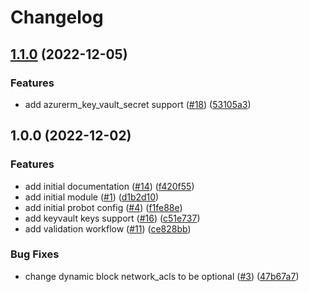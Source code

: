 # Changelog

## [1.1.0](https://github.com/aztfmods/module-azurerm-kv/compare/v1.0.0...v1.1.0) (2022-12-05)


### Features

* add azurerm_key_vault_secret support ([#18](https://github.com/aztfmods/module-azurerm-kv/issues/18)) ([53105a3](https://github.com/aztfmods/module-azurerm-kv/commit/53105a30706a6da025266c9d948b94c3e7673d0a))

## 1.0.0 (2022-12-02)


### Features

* add initial documentation ([#14](https://github.com/aztfmods/module-azurerm-kv/issues/14)) ([f420f55](https://github.com/aztfmods/module-azurerm-kv/commit/f420f55f59847e9fd9459cec72c88d9ecfa01f9c))
* add initial module ([#1](https://github.com/aztfmods/module-azurerm-kv/issues/1)) ([d1b2d10](https://github.com/aztfmods/module-azurerm-kv/commit/d1b2d108b6618f8b0c639ee723fb6462efe29272))
* add initial probot config ([#4](https://github.com/aztfmods/module-azurerm-kv/issues/4)) ([f1fe88e](https://github.com/aztfmods/module-azurerm-kv/commit/f1fe88e8a432ea6318e465cfb1c230f786a5112c))
* add keyvault keys support ([#16](https://github.com/aztfmods/module-azurerm-kv/issues/16)) ([c51e737](https://github.com/aztfmods/module-azurerm-kv/commit/c51e73712c941316dc382875b34aef2c64433496))
* add validation workflow ([#11](https://github.com/aztfmods/module-azurerm-kv/issues/11)) ([ce828bb](https://github.com/aztfmods/module-azurerm-kv/commit/ce828bb180014462ba8d1a96f726e16d5a3b5770))


### Bug Fixes

* change dynamic block network_acls to be optional ([#3](https://github.com/aztfmods/module-azurerm-kv/issues/3)) ([47b67a7](https://github.com/aztfmods/module-azurerm-kv/commit/47b67a740e74c36eac3df95cffd291814a6feff4))
